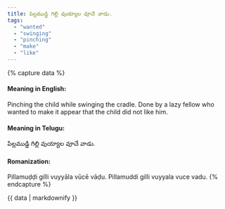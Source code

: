 ```yaml
---
title: పిల్లముడ్డి గిల్లి వుయ్యాల వూచే వాడు.
tags:
  - "wanted"
  - "swinging"
  - "pinching"
  - "make"
  - "like"
---
```


{% capture data %}
#### Meaning in English:
Pinching the child while swinging the cradle.
Done by a lazy fellow who wanted to make it appear that the child did not like him.

#### Meaning in Telugu:
పిల్లముడ్డి గిల్లి వుయ్యాల వూచే వాడు.

#### Romanization:
Pillamuḍḍi gilli vuyyāla vūcē vāḍu.
Pillamuddi gilli vuyyala vuce vadu.
{% endcapture %}

{{ data | markdownify }}

